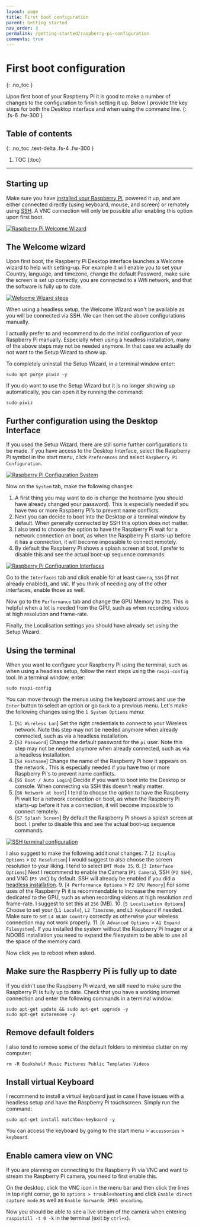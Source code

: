 ```yaml
---
layout: page
title: First boot configuration
parent: Getting started
nav_order: 3
permalink: /getting-started/raspberry-pi-configuration
comments: true
---
```


# First boot configuration
{: .no_toc }

Upon first boot of your Raspberry Pi it is good to make a number of changes to the configuration to finish setting it up. Below I provide the key steps for both the Desktop interface and when using the command line.
{: .fs-6 .fw-300 }


## Table of contents
{: .no_toc .text-delta .fs-4 .fw-300 }

1. TOC
{:toc}
---

## Starting up
Make sure you have [installed your Raspberry Pi](install-operating-system.html), powered it up, and are either connected directly (using keyboard, mouse, and screen) or remotely using [SSH](../networking/connecting-via-ssh.html). A VNC connection will only be possible after enabling this option upon first boot.

[![Raspberry Pi Welcome Wizard](/assets/images/raspberrypi-welcome-wizard.jpg?style=centerimgmed)](/assets/images/raspberrypi-welcome-wizard.jpg)

## The Welcome wizard
Upon first boot, the Raspberry Pi Desktop interface launches a Welcome wizard to help with setting-up. For example it will enable you to set your Country, language, and timezone, change the default Password, make sure the screen is set up correctly, you are connected to a Wifi network, and that the software is fully up to date.

[![Welcome Wizard steps](/assets/images/piwiz.gif?style=centerimgmed)](/assets/images/piwiz.gif)

When using a headless setup, the Welcome Wizard won't be available as you will be connected via SSH. We can then set the above configurations manually.

I actually prefer to and recommend to do the initial configuration of your Raspberry Pi manually. Especially when using a headless installation, many of the above steps may not be needed anymore. In that case we actually do not want to the Setup Wizard to show up.

To completely uninstall the Setup Wizard, in a terminal window enter:

```
sudo apt purge piwiz -y
```

If you do want to use the Setup Wizard but it is no longer showing up automatically, you can open it by running the command:

```
sudo piwiz
```

## Further configuration using the Desktop Interface
If you used the Setup Wizard, there are still some further configurations to be made. If you have access to the Desktop Interface, select the Raspberry Pi symbol in the start menu, click `Preferences` and select `Raspberry Pi Configuration`.

[![Raspberry Pi Configuration System](/assets/images/configuration-system.jpg?style=centerimgmed)](/assets/images/configuration-system.jpg)

Now on the `System` tab, make the following changes:

1. A first thing you may want to do is change the hostname (you should have already changed your password). This is especially needed if you have two or more Raspberry Pi's to prevent name conflicts.
2. Next you can decide to boot into the Desktop or a terminal window by default. When generally connected by SSH this option does not matter.
3. I also tend to choose the option to have the Raspberry Pi wait for a network connection on boot, as when the Raspberry Pi starts-up before it has a connection, it will become impossible to connect remotely.
4. By default the Raspberry Pi shows a splash screen at boot. I prefer to disable this and see the actual boot-up sequence commands.

[![Raspberry Pi Configuration Interfaces](/assets/images/configuration-interfaces.jpg?style=centerimgmed)](/assets/images/configuration-interfaces.jpg)

Go to the `Interfaces` tab and click enable for at least `Camera`, `SSH` (if not already enabled), and `VNC`. If you think of needing any of the other interfaces, enable those as well.

Now go to the `Performance` tab and change the GPU Memory to `256`. This is helpful when a lot is needed from the GPU, such as when recording videos at high resolution and frame-rate.

Finally, the Localisation settings you should have already set using the Setup Wizard.

## Using the terminal
When you want to configure your Raspberry Pi using the terminal, such as when using a headless setup, follow the next steps using the `raspi-config` tool. In a terminal window, enter:

```
sudo raspi-config
```

You can move through the menus using the keyboard arrows and use the `Enter` button to select an option or go `Back` to a previous menu. Let's make the following changes using the `1 System Options` menu:

1. [`S1 Wireless Lan`] Set the right credentials to connect to your Wireless network. Note this step may not be needed anymore when already connected, such as via a headless installation.
2. [`S3 Password`] Change the default password for the `pi` user. Note this step may not be needed anymore when already connected, such as via a headless installation.
3. [`S4 Hostname`] Change the name of the Raspberry Pi how it appears on the network . This is especially needed if you have two or more Raspberry Pi's to prevent name conflicts.
4. [`S5 Boot / Auto Login`] Decide if you want to boot into the Desktop or console. When connecting via SSH this doesn't really matter.
5. [`S6 Network at boot`] I tend to choose the option to have the Raspberry Pi wait for a network connection on boot, as when the Raspberry Pi starts-up before it has a connection, it will become impossible to connect remotely.
6. [`S7 Splash Screen`] By default the Raspberry Pi shows a splash screen at boot. I prefer to disable this and see the actual boot-up sequence commands.

[![SSH terminal configuration](/assets/images/terminal-ssh-configuration.jpg?style=centerimgmed)](/assets/images/terminal-ssh-configuration.jpg)

I also suggest to make the following additional changes:
7. [`2 Display Options` > `D2 Resolution`] I would suggest to also choose the screen resolution to your liking. I tend to select `DMT Mode 35`.
8. [`3 Interface Options`] Next I recommend to enable the Camera (`P1 Camera`), SSH (`P2 SSH`), and VNC (`P3 VNC`) by default. SSH will already be enabled if you did a [headless installation](raspberry-pi-headless-setup.html).
9. [`4 Performance Options` > `P2 GPU Memory`] For some uses of the Raspberry Pi it is recommendable to increase the memory dedicated to the GPU, such as when recording videos at high resolution and frame-rate. I suggest to set this at `256` (MB).
10. [`5 Localisation Options`] Choose to set your (`L1 Locale`), `L2 Timezone`, and `L3 Keyboard` if needed. Make sure to set `L4 WLAN Country` correctly as otherwise your wireless connection may not work properly.
11. [`6 Advanced Options` > `A1 Expand Filesystem`]. If you installed the system without the Raspberry Pi Imager or a NOOBS installation you need to expand the filesystem to be able to use all the space of the memory card.

Now click `yes` to reboot when asked.

## Make sure the Raspberry Pi is fully up to date
If you didn't use the Raspberry Pi wizard, we still need to make sure the Raspberry Pi is fully up to date. Check that you have a working internet connection and enter the following commands in a terminal window:

```
sudo apt-get update && sudo apt-get upgrade -y
sudo apt-get autoremove -y
```

## Remove default folders
I also tend to remove some of the default folders to minimise clutter on my computer:

```
rm -R Bookshelf Music Pictures Public Templates Videos
```

## Install virtual Keyboard
I recommend to install a virtual keyboard just in case I have issues with a headless setup and have the Raspberry Pi touchscreen. Simply run the command:

```
sudo apt-get install matchbox-keyboard -y
```

You can access the keyboard by going to the start menu > `accessories` > `keyboard`.

## Enable camera view on VNC
If you are planning on connecting to the Raspberry Pi via VNC and want to stream the Raspberry Pi camera, you need to first enable this.

On the desktop, click the VNC icon in the menu bar and then click the lines in top right corner, go to `options > troubleshooting` and click `Enable direct capture mode` as well as `Enable harwarde JPEG encoding`.

Now you should be able to see a live stream of the camera when entering `raspistill -t 0 -k` in the terminal (exit by `ctrl+x`).
